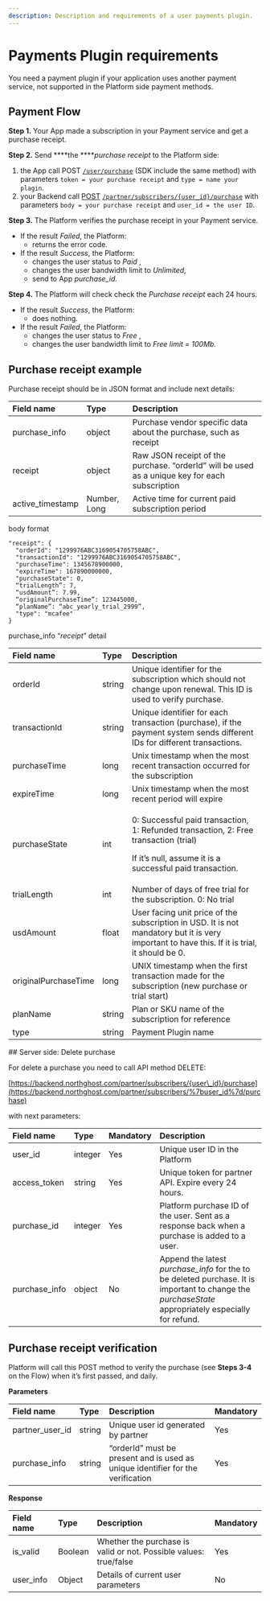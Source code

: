 ```yaml
---
description: Description and requirements of a user payments plugin.
---
```


# Payments Plugin requirements

You need a payment plugin if your application uses another payment service, not supported in the Platform side payment methods.

## Payment Flow

**Step 1.** Your App made a subscription in your Payment service and get a purchase receipt.

**Step 2.** Send ****the ****_purchase receipt_ to the Platform side:

1. the App call POST [`/user/purchase`](https://backend.northghost.com/doc/all/index.html#!/user-controller/sendPurchase) \(SDK include the same method\) with parameters `token = your purchase receipt` and `type = name your plagin`.
2. your Backend call [POST](https://backend.northghost.com/doc/all/index.html#!/partner-controller/sendPurchaseByPartner) [`/partner/subscribers/{user_id}/purchase`](https://backend.northghost.com/doc/all/index.html#!/partner-controller/sendPurchaseByPartner) with parameters `body = your purchase receipt` and `user_id = the user ID`.

**Step 3.** The Platform verifies the purchase receipt in your Payment service. 

* If the result _Failed_, the Platform:
  * returns the error code. 
* If the result _Success_, the Platform:
  * changes the user status to _Paid_ ,
  * changes the user bandwidth limit to _Unlimited,_
  * send to App _purchase\_id._

**Step 4.**  The Platform will check check the _Purchase receipt_ each 24 hours.

* If the result _Success_, the Platform:
  * does nothing.
* If the result _Failed_, the Platform:  
  * changes the user status to _Free_ ,
  * changes the user bandwidth limit to _Free limit = 100Mb._

## Purchase receipt example

Purchase receipt should be in JSON format and include next details:

| Field name | Type | Description |
| :--- | :--- | :--- |
| purchase\_info | object | Purchase vendor specific data about the purchase, such as receipt |
| receipt | object | Raw JSON receipt of the purchase. “orderId” will be used as a unique key for each subscription |
| active\_timestamp | Number, Long | Active time for current paid subscription period |

body format

```text
"receipt": {
  "orderId": "1299976ABC3169054705758ABC",
  "transactionId": "1299976ABC3169054705758ABC",
  "purchaseTime": 1345678900000,
  "expireTime": 167890000000,
  "purchaseState": 0,
  “trialLength”: 7,
  “usdAmount”: 7.99,
  “originalPurchaseTime”: 123445000,
  “planName”: “abc_yearly_trial_2999”,
  "type": "mcafee"
}
```

purchase\_info “_receipt_” detail

<table>
  <thead>
    <tr>
      <th style="text-align:left">Field name</th>
      <th style="text-align:left">Type</th>
      <th style="text-align:left">Description</th>
    </tr>
  </thead>
  <tbody>
    <tr>
      <td style="text-align:left">orderId</td>
      <td style="text-align:left">string</td>
      <td style="text-align:left">Unique identifier for the subscription which should not change upon renewal.
        This ID is used to verify purchase.</td>
    </tr>
    <tr>
      <td style="text-align:left">transactionId</td>
      <td style="text-align:left">string</td>
      <td style="text-align:left">Unique identifier for each transaction (purchase), if the payment system
        sends different IDs for different transactions.</td>
    </tr>
    <tr>
      <td style="text-align:left">purchaseTime</td>
      <td style="text-align:left">long</td>
      <td style="text-align:left">Unix timestamp when the most recent transaction occurred for the subscription</td>
    </tr>
    <tr>
      <td style="text-align:left">expireTime</td>
      <td style="text-align:left">long</td>
      <td style="text-align:left">Unix timestamp when the most recent period will expire</td>
    </tr>
    <tr>
      <td style="text-align:left">purchaseState</td>
      <td style="text-align:left">int</td>
      <td style="text-align:left">
        <p>0: Successful paid transaction, 1: Refunded transaction, 2: Free transaction
          (trial)</p>
        <p>If it&#x2019;s null, assume it is a successful paid transaction.</p>
      </td>
    </tr>
    <tr>
      <td style="text-align:left">trialLength</td>
      <td style="text-align:left">int</td>
      <td style="text-align:left">Number of days of free trial for the subscription. 0: No trial</td>
    </tr>
    <tr>
      <td style="text-align:left">usdAmount</td>
      <td style="text-align:left">float</td>
      <td style="text-align:left">User facing unit price of the subscription in USD. It is not mandatory
        but it is very important to have this. If it is trial, it should be 0.</td>
    </tr>
    <tr>
      <td style="text-align:left">originalPurchaseTime</td>
      <td style="text-align:left">long</td>
      <td style="text-align:left">UNIX timestamp when the first transaction made for the subscription (new
        purchase or trial start)</td>
    </tr>
    <tr>
      <td style="text-align:left">planName</td>
      <td style="text-align:left">string</td>
      <td style="text-align:left">Plan or SKU name of the subscription for reference</td>
    </tr>
    <tr>
      <td style="text-align:left">type</td>
      <td style="text-align:left">string</td>
      <td style="text-align:left">Payment Plugin name</td>
    </tr>
  </tbody>
</table>## Server side: Delete purchase

For delete a purchase you need to call API method DELETE:

[https://backend.northghost.com/partner/subscribers/{user\_id}/purchase](https://backend.northghost.com/partner/subscribers/%7buser_id%7d/purchase)

with next parameters:

| Field name | Type | Mandatory | Description |
| :--- | :--- | :--- | :--- |
| user\_id | integer | Yes | Unique user ID in the Platform |
| access\_token | string | Yes | Unique token for partner API. Expire every 24 hours. |
| purchase\_id | integer | Yes | Platform purchase ID of the user. Sent as a response back when a purchase is added to a user. |
| purchase\_info | object | No | Append the latest _purchase\_info_ for the to be deleted purchase. It is important to change the _purchaseState_ appropriately especially for refund. |

## Purchase receipt verification

Platform will call this POST method to verify the purchase \(see **Steps 3-4** on the Flow\) when it’s first passed, and daily.

**Parameters**

| Field name | Type | Description | Mandatory |
| :--- | :--- | :--- | :--- |
| partner\_user\_id | string | Unique user id generated by partner | Yes |
| purchase\_info | string | “orderId” must be present and is used as unique identifier for the verification | Yes |

**Response**

| Field name | Type | Description | Mandatory |
| :--- | :--- | :--- | :--- |
| is\_valid | Boolean | Whether the purchase is valid or not. Possible values: true/false | Yes |
| user\_info | Object | Details of current user parameters | No |


